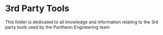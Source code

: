 # 3rd Party Tools

This folder is dedicated to all knowledge and information relating to the 3rd party tools used by the Pantheon Engineering team
